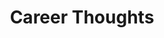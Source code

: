 ---
title: Career Thoughts
summary: I'm planning on putting thoughts on various aspects of life in here.
description: Explore some of my recent posts.
---